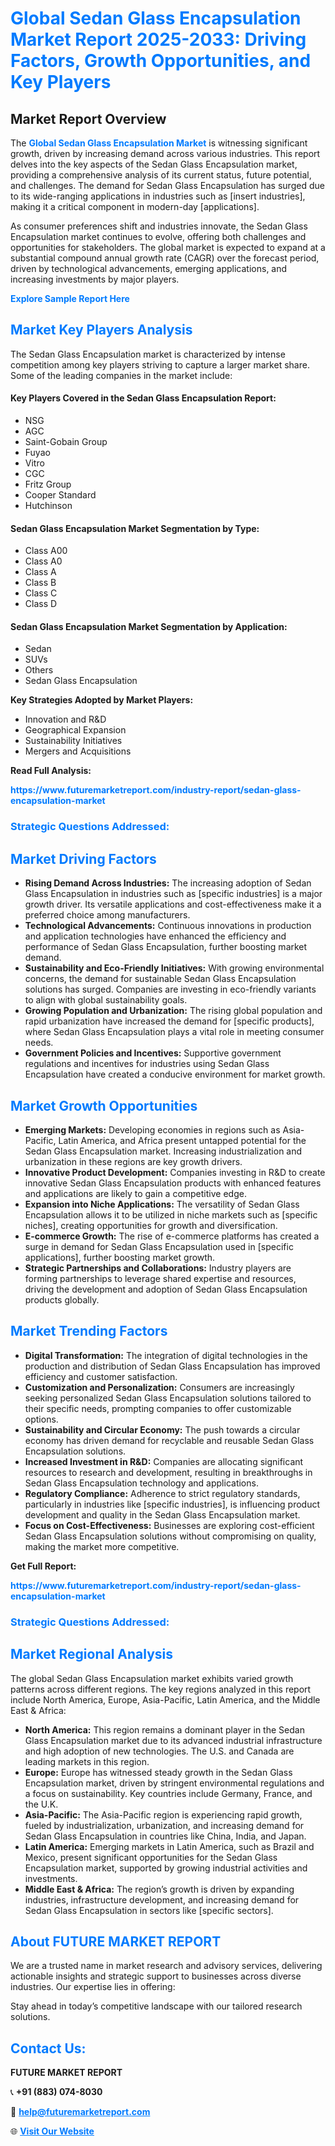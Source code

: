 <h1 style="color: #007BFF;">Global Sedan Glass Encapsulation Market Report 2025-2033: Driving Factors, Growth Opportunities, and Key Players</h1>

<section id="overview">
<h2>Market Report Overview</h2>
<p>The <a href="https://www.futuremarketreport.com/industry-report/sedan-glass-encapsulation-market" style="color: #007BFF; text-decoration: none;"><strong>Global Sedan Glass Encapsulation Market</strong></a> is witnessing significant growth, driven by increasing demand across various industries. This report delves into the key aspects of the Sedan Glass Encapsulation market, providing a comprehensive analysis of its current status, future potential, and challenges. The demand for Sedan Glass Encapsulation has surged due to its wide-ranging applications in industries such as [insert industries], making it a critical component in modern-day [applications].</p>
<p>As consumer preferences shift and industries innovate, the Sedan Glass Encapsulation market continues to evolve, offering both challenges and opportunities for stakeholders. The global market is expected to expand at a substantial compound annual growth rate (CAGR) over the forecast period, driven by technological advancements, emerging applications, and increasing investments by major players.</p>
</section>

<section id="overview">
<p><a href="https://www.futuremarketreport.com/request-sample/reportId=112652" style="color: #007BFF; text-decoration: none;"><strong>Explore Sample Report Here</strong></a></p>
</section>

<section id="key-players">
<h2 style="color: #007BFF;">Market Key Players Analysis</h2>
<p>The Sedan Glass Encapsulation market is characterized by intense competition among key players striving to capture a larger market share. Some of the leading companies in the market include:</p>
<h4>Key Players Covered in the Sedan Glass Encapsulation Report:</h4>
<ul><li>NSG</li><li>AGC</li><li>Saint-Gobain Group</li><li>Fuyao</li><li>Vitro</li><li>CGC</li><li>Fritz Group</li><li>Cooper Standard</li><li>Hutchinson</li></ul>
<h4>Sedan Glass Encapsulation Market Segmentation by Type:</h4>
<ul><li>Class A00</li><li>Class A0</li><li>Class A</li><li>Class B</li><li>Class C</li><li>Class D</li></ul>

<h4>Sedan Glass Encapsulation Market Segmentation by Application:</h4>
<ul><li>Sedan</li><li>SUVs</li><li>Others</li><li>Sedan Glass Encapsulation</li></ul>
<p><strong>Key Strategies Adopted by Market Players:</strong></p>
<ul>
<li>Innovation and R&D</li>
<li>Geographical Expansion</li>
<li>Sustainability Initiatives</li>
<li>Mergers and Acquisitions</li>
</ul>
</section>

<section>
<p><strong>Read Full Analysis: </strong></p><a href="https://www.futuremarketreport.com/industry-report/sedan-glass-encapsulation-market" style="color: #007BFF; text-decoration: none;"><strong>https://www.futuremarketreport.com/industry-report/sedan-glass-encapsulation-market</strong></a>
<h3 style="color: #007BFF;">Strategic Questions Addressed:</h3>
</section>

<section id="driving-factors">
<h2 style="color: #007BFF;">Market Driving Factors</h2>
<ul>
<li><strong>Rising Demand Across Industries:</strong> The increasing adoption of Sedan Glass Encapsulation in industries such as [specific industries] is a major growth driver. Its versatile applications and cost-effectiveness make it a preferred choice among manufacturers.</li>
<li><strong>Technological Advancements:</strong> Continuous innovations in production and application technologies have enhanced the efficiency and performance of Sedan Glass Encapsulation, further boosting market demand.</li>
<li><strong>Sustainability and Eco-Friendly Initiatives:</strong> With growing environmental concerns, the demand for sustainable Sedan Glass Encapsulation solutions has surged. Companies are investing in eco-friendly variants to align with global sustainability goals.</li>
<li><strong>Growing Population and Urbanization:</strong> The rising global population and rapid urbanization have increased the demand for [specific products], where Sedan Glass Encapsulation plays a vital role in meeting consumer needs.</li>
<li><strong>Government Policies and Incentives:</strong> Supportive government regulations and incentives for industries using Sedan Glass Encapsulation have created a conducive environment for market growth.</li>
</ul>
</section>

<section id="growth-opportunities">
<h2 style="color: #007BFF;">Market Growth Opportunities</h2>
<ul>
<li><strong>Emerging Markets:</strong> Developing economies in regions such as Asia-Pacific, Latin America, and Africa present untapped potential for the Sedan Glass Encapsulation market. Increasing industrialization and urbanization in these regions are key growth drivers.</li>
<li><strong>Innovative Product Development:</strong> Companies investing in R&D to create innovative Sedan Glass Encapsulation products with enhanced features and applications are likely to gain a competitive edge.</li>
<li><strong>Expansion into Niche Applications:</strong> The versatility of Sedan Glass Encapsulation allows it to be utilized in niche markets such as [specific niches], creating opportunities for growth and diversification.</li>
<li><strong>E-commerce Growth:</strong> The rise of e-commerce platforms has created a surge in demand for Sedan Glass Encapsulation used in [specific applications], further boosting market growth.</li>
<li><strong>Strategic Partnerships and Collaborations:</strong> Industry players are forming partnerships to leverage shared expertise and resources, driving the development and adoption of Sedan Glass Encapsulation products globally.</li>
</ul>
</section>

<section id="trending-factors">
<h2 style="color: #007BFF;">Market Trending Factors</h2>
<ul>
<li><strong>Digital Transformation:</strong> The integration of digital technologies in the production and distribution of Sedan Glass Encapsulation has improved efficiency and customer satisfaction.</li>
<li><strong>Customization and Personalization:</strong> Consumers are increasingly seeking personalized Sedan Glass Encapsulation solutions tailored to their specific needs, prompting companies to offer customizable options.</li>
<li><strong>Sustainability and Circular Economy:</strong> The push towards a circular economy has driven demand for recyclable and reusable Sedan Glass Encapsulation solutions.</li>
<li><strong>Increased Investment in R&D:</strong> Companies are allocating significant resources to research and development, resulting in breakthroughs in Sedan Glass Encapsulation technology and applications.</li>
<li><strong>Regulatory Compliance:</strong> Adherence to strict regulatory standards, particularly in industries like [specific industries], is influencing product development and quality in the Sedan Glass Encapsulation market.</li>
<li><strong>Focus on Cost-Effectiveness:</strong> Businesses are exploring cost-efficient Sedan Glass Encapsulation solutions without compromising on quality, making the market more competitive.</li>
</ul>
</section>

<section>
<p><strong>Get Full Report: </strong></p><a href="https://www.futuremarketreport.com/industry-report/sedan-glass-encapsulation-market" style="color: #007BFF; text-decoration: none;"><strong>https://www.futuremarketreport.com/industry-report/sedan-glass-encapsulation-market</strong></a>
<h3 style="color: #007BFF;">Strategic Questions Addressed:</h3>
</section>


<section id="regional-analysis">
<h2 style="color: #007BFF;">Market Regional Analysis</h2>
<p>The global Sedan Glass Encapsulation market exhibits varied growth patterns across different regions. The key regions analyzed in this report include North America, Europe, Asia-Pacific, Latin America, and the Middle East & Africa:</p>
<ul>
<li><strong>North America:</strong> This region remains a dominant player in the Sedan Glass Encapsulation market due to its advanced industrial infrastructure and high adoption of new technologies. The U.S. and Canada are leading markets in this region.</li>
<li><strong>Europe:</strong> Europe has witnessed steady growth in the Sedan Glass Encapsulation market, driven by stringent environmental regulations and a focus on sustainability. Key countries include Germany, France, and the U.K.</li>
<li><strong>Asia-Pacific:</strong> The Asia-Pacific region is experiencing rapid growth, fueled by industrialization, urbanization, and increasing demand for Sedan Glass Encapsulation in countries like China, India, and Japan.</li>
<li><strong>Latin America:</strong> Emerging markets in Latin America, such as Brazil and Mexico, present significant opportunities for the Sedan Glass Encapsulation market, supported by growing industrial activities and investments.</li>
<li><strong>Middle East & Africa:</strong> The region’s growth is driven by expanding industries, infrastructure development, and increasing demand for Sedan Glass Encapsulation in sectors like [specific sectors].</li>
</ul>
</section>

<footer>
<h2 style="color: #007BFF;">About FUTURE MARKET REPORT</h2>
<p>We are a trusted name in market research and advisory services, delivering actionable insights and strategic support to businesses across diverse industries. Our expertise lies in offering:</p>

<p>Stay ahead in today’s competitive landscape with our tailored research solutions.</p>

<h2 style="color: #007BFF;">Contact Us:</h2>
<p><strong>FUTURE MARKET REPORT</strong></p>
<p>📞 <strong>+91 (883) 074-8030</strong></p>
<p>📧 <strong><a href="mailto:help@futuremarketreport.com" style="color: #007BFF;">help@futuremarketreport.com</a></strong></p>
<p>🌐 <strong><a href="https://www.futuremarketreport.com/" style="color: #007BFF;">Visit Our Website</a></strong></p>
</footer>